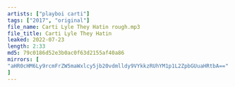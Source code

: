 ```yaml
---
artists: ["playboi carti"]
tags: ["2017", "original"]
file_name: Carti Lyle They Hatin rough.mp3
file_title: Carti Lyle They Hatin
leaked: 2022-07-23
length: 2:33
md5: 79c0186d52e3b0ac0f63d2155af40a86
mirrors: [
"aHR0cHM6Ly9rcmFrZW5maWxlcy5jb20vdmlldy9VYkkzRUhYM1p1L2ZpbGUuaHRtbA=="
]
---
```


